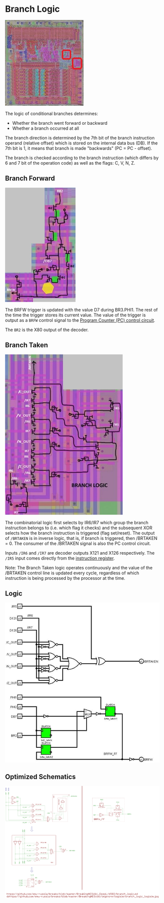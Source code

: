 # Branch Logic

![6502_locator_branch](/BreakingNESWiki/imgstore/6502/6502_locator_branch.jpg)

The logic of conditional branches determines:
- Whether the branch went forward or backward
- Whether a branch occurred at all

The branch direction is determined by the 7th bit of the branch instruction operand (relative offset) which is stored on the internal data bus (DB). If the 7th bit is 1, it means that branch is made "backwards" (PC = PC - offset).

The branch is checked according to the branch instruction (which differs by 6 and 7 bit of the operation code) as well as the flags: C, V, N, Z.

## Branch Forward

![branch_forward_tran](/BreakingNESWiki/imgstore/branch_forward_tran.jpg)

The BRFW trigger is updated with the value D7 during BR3.PHI1. The rest of the time the trigger stores its current value. The value of the trigger is output as a `BRFW` control signal to the [Program Counter (PC) control circuit](pc_control.md).

The `BR2` is the X80 output of the decoder.

## Branch Taken

![branch_taken_tran](/BreakingNESWiki/imgstore/branch_taken_tran.jpg)

The combinatorial logic first selects by IR6/IR7 which group the branch instruction belongs to (i.e. which flag it checks) and the subsequent XOR selects how the branch instruction is triggered (flag set/reset). 
The output of `/BRTAKEN` is in inverse logic, that is, if branch is triggered, then /BRTAKEN = 0. The consumer of the /BRTAKEN signal is also the PC control circuit.

Inputs `/IR6` and `/IR7` are decoder outputs X121 and X126 respectively. The `/IR5` input comes directly from the [instruction register](ir.md).

Note: The Branch Taken logic operates continuously and the value of the /BRTAKEN control line is updated every cycle, regardless of which instruction is being processed by the processor at the time.

## Logic

![branch_logic_logisim](/BreakingNESWiki/imgstore/logisim/branch_logic_logisim.jpg)

## Optimized Schematics

![6_branch_logic_logisim](/BreakingNESWiki/imgstore/6502/ttlworks/6_branch_logic_logisim.png)

